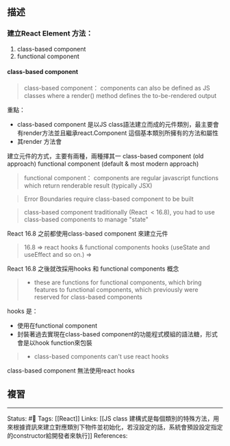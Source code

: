 ## 描述



### 建立React Element 方法：
1. class-based component 
2. functional component



#### class-based component 

> class-based component：
> components can also be defined as JS classes where a render() method defines the to-be-rendered output


重點：
- class-based component 是以JS class語法建立而成的元件類別，最主要會有render方法並且繼承react.Component 這個基本類別所擁有的方法和屬性
- 其render 方法會



建立元件的方式，主要有兩種，兩種擇其一
class-based component (old approach)
functional component (default & most modern approach)


> functional component：
> components are regular javascript functions which return renderable result (typically JSX)

  




> Error Boundaries require class-based component to be built






> class-based component
> traditionally (React  < 16.8), you had to use class-based components to manage "state"

React 16.8 之前都使用class-based component 來建立元件
  
> 16.8 => react hooks & functional components
> hooks (useState and useEffect and so on.) =>

React 16.8 之後就改採用hooks 和 functional components 概念

> - these are functions for functional components, which bring features to functional components, which previously were reserved for class-based components

hooks 是：
- 使用在functional component
- 封裝著過去實現在class-based component的功能程式模組的語法糖，形式會是以hook function來包裝

  

> - class-based components can't use react hooks

class-based component 無法使用react hooks
  




## 複習


---
Status: #🌱 
Tags:
[[React]]
Links:
[[JS class 建構式是每個類別的特殊方法，用來根據資訊來建立對應類別下物件並初始化，若沒設定的話，系統會預設設定指定的constructor給開發者來執行]]
References: